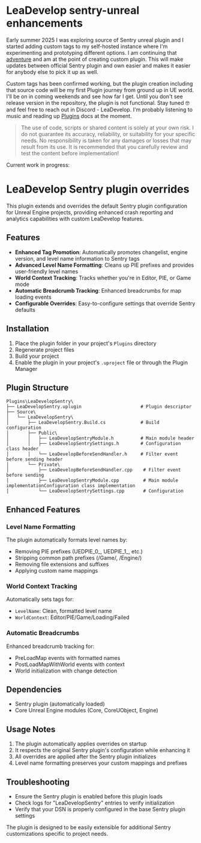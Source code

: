 # LeaDevelop sentry-unreal enhancements

Early summer 2025 I was exploring source of Sentry unreal plugin and I started adding custom tags to my self-hosted instance where I'm experimenting and prototyping different options. 
I am continuing that [adventure](https://leadevelop.net/blog/monitor-unreal-projects-in-sentry/) and am at the point of creating custom plugin. This will make updates between official Sentry plugin and own easier and makes it easier for anybody else to pick it up as well.

Custom tags has been confirmed working, but the plugin creation including that source code will be my first Plugin journey from ground up in UE world. I'll be on in coming weekends and see how far I get.
Until you don't see release version in the repository, the plugin is not functional. Stay tuned 🤓 and feel free to reach out in Discord - LeaDevelop. I'm probably listening to music and reading up [Plugins](https://dev.epicgames.com/documentation/en-us/unreal-engine/plugins-in-unreal-engine) docs at the moment.

>The use of code, scripts or shared content is solely at your own risk. I do not guarantee its accuracy, reliability, or suitability for your specific needs. No responsibility is taken for any damages or losses that may result from its use. It is recommended that you carefully review and test the content before implementation!

Current work in progress:
# LeaDevelop Sentry plugin overrides

This plugin extends and overrides the default Sentry plugin configuration for Unreal Engine projects, providing enhanced crash reporting and analytics capabilities with custom LeaDevelop features.

## Features

- **Enhanced Tag Promotion**: Automatically promotes changelist, engine version, and level name information to Sentry tags
- **Advanced Level Name Formatting**: Cleans up PIE prefixes and provides user-friendly level names
- **World Context Tracking**: Tracks whether you're in Editor, PIE, or Game mode
- **Automatic Breadcrumb Tracking**: Enhanced breadcrumbs for map loading events
- **Configurable Overrides**: Easy-to-configure settings that override Sentry defaults

## Installation

1. Place the plugin folder in your project's `Plugins` directory
2. Regenerate project files
3. Build your project
4. Enable the plugin in your project's `.uproject` file or through the Plugin Manager

## Plugin Structure

```
Plugins\LeaDevelopSentry\
├── LeaDevelopSentry.uplugin                      # Plugin descriptor
├── Source\
│   └── LeaDevelopSentry\
│       ├── LeaDevelopSentry.Build.cs             # Build configuration
│       ├── Public\
│       │   ├── LeaDevelopSentryModule.h          # Main module header
│       │   ├── LeaDevelopSentrySettings.h        # Configuration class header
│       │   └── LeaDevelopBeforeSendHandler.h     # Filter event before sending header
│       └── Private\
│           ├── LeaDevelopBeforeSendHandler.cpp    # Filter event before sending
│           ├── LeaDevelopSentryModule.cpp         # Main module implementationConfiguration class implementation
│           └── LeaDevelopSentrySettings.cpp       # Configuration
```


## Enhanced Features

### Level Name Formatting

The plugin automatically formats level names by:
- Removing PIE prefixes (UEDPIE_0_, UEDPIE_1_, etc.)
- Stripping common path prefixes (/Game/, /Engine/)
- Removing file extensions and suffixes
- Applying custom name mappings

### World Context Tracking

Automatically sets tags for:
- `LevelName`: Clean, formatted level name
- `WorldContext`: Editor/PIE/Game/Loading/Failed

### Automatic Breadcrumbs

Enhanced breadcrumb tracking for:
- PreLoadMap events with formatted names
- PostLoadMapWithWorld events with context
- World initialization with change detection

## Dependencies

- Sentry plugin (automatically loaded)
- Core Unreal Engine modules (Core, CoreUObject, Engine)

## Usage Notes

1. The plugin automatically applies overrides on startup
2. It respects the original Sentry plugin's configuration while enhancing it
3. All overrides are applied after the Sentry plugin initializes
4. Level name formatting preserves your custom mappings and prefixes

## Troubleshooting

- Ensure the Sentry plugin is enabled before this plugin loads
- Check logs for "LeaDevelopSentry" entries to verify initialization
- Verify that your DSN is properly configured in the base Sentry plugin settings

The plugin is designed to be easily extensible for additional Sentry customizations specific to project needs.